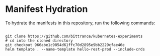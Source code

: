 
# Manifest Hydration

To hydrate the manifests in this repository, run the following commands:

```shell

git clone https://github.com/bittrance/kubernetes-experiments
# cd into the cloned directory
git checkout 966abe1c9854d61ffc70d2895e9bb2229cfae46e
helm template . --name-template hello-rest-prod --include-crds
```